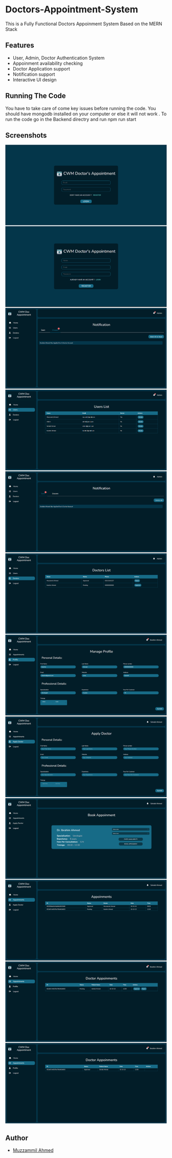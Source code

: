 # Doctors-Appointment-System

This is a Fully Functional Doctors Appoinment System Based on the MERN Stack
## Features

- User, Admin, Doctor Authentication System
- Appoinment availability checking
- Doctor Application support
- Notification support
- Interactive UI design

##  Running The Code
You have to take care of come key issues before running the code. You should have mongodb installed on your computer or else it will not work . To run the code go in the Backend directry and run npm run start

## Screenshots
![Screenshot 2023-10-16 214531](https://github.com/muzz05/Doctors-Appointment-System/blob/main/Screenshots/Screenshot%202023-10-16%20214531.png?raw=true)
![Screenshot 2023-10-16 214544](https://github.com/muzz05/Doctors-Appointment-System/blob/main/Screenshots/Screenshot%202023-10-16%20214544.png?raw=true)
![Screenshot 2023-10-16 214212](https://github.com/muzz05/Doctors-Appointment-System/blob/main/Screenshots/Screenshot%202023-10-16%20214212.png?raw=true)
![Screenshot 2023-10-16 214153](https://github.com/muzz05/Doctors-Appointment-System/blob/main/Screenshots/Screenshot%202023-10-16%20214153.png?raw=true)
![Screenshot 2023-10-16 214223](https://github.com/muzz05/Doctors-Appointment-System/blob/main/Screenshots/Screenshot%202023-10-16%20214223.png?raw=true)
![Screenshot 2023-10-16 214411](https://github.com/muzz05/Doctors-Appointment-System/blob/main/Screenshots/Screenshot%202023-10-16%20214411.png?raw=true)
![Screenshot 2023-10-16 214510](https://github.com/muzz05/Doctors-Appointment-System/blob/main/Screenshots/Screenshot%202023-10-16%20214510.png?raw=true)
![Screenshot 2023-10-16 214604](https://github.com/muzz05/Doctors-Appointment-System/blob/main/Screenshots/Screenshot%202023-10-16%20214604.png?raw=true)
![Screenshot 2023-10-16 214622](https://github.com/muzz05/Doctors-Appointment-System/blob/main/Screenshots/Screenshot%202023-10-16%20214622.png?raw=true)
![Screenshot 2023-10-16 214828](https://github.com/muzz05/Doctors-Appointment-System/blob/main/Screenshots/Screenshot%202023-10-16%20214828.png?raw=true)
![Screenshot 2023-10-16 214843](https://github.com/muzz05/Doctors-Appointment-System/blob/main/Screenshots/Screenshot%202023-10-16%20214843.png?raw=true)
![Screenshot 2023-10-16 214853](https://github.com/muzz05/Doctors-Appointment-System/blob/main/Screenshots/Screenshot%202023-10-16%20214853.png?raw=true)

## Author
- [Muzzammil Ahmed](https://github.com/muzz05)

